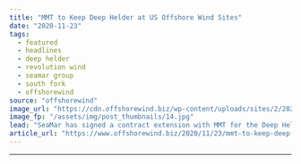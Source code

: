 ```yaml
---
title: "MMT to Keep Deep Helder at US Offshore Wind Sites"
date: "2020-11-23"
tags: 
  - featured
  - headlines
  - deep helder
  - revolution wind
  - seamar group
  - south fork
  - offshorewind
source: "offshorewind"
image_url: "https://cdn.offshorewind.biz/wp-content/uploads/sites/2/2020/11/23084510/SeaMar_MMT_Deep-Helder.jpg"
image_fp: "/assets/img/post_thumbnails/14.jpg"
lead: "SeaMar has signed a contract extension with MMT for the Deep Helder offshore support"
article_url: "https://www.offshorewind.biz/2020/11/23/mmt-to-keep-deep-helder-at-us-offshore-wind-sites/"
---
```


---
